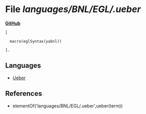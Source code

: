 # File _languages/BNL/EGL/.ueber_
**[GitHub](https://github.com/softlang/yas/blob/master/languages/BNL/EGL/.ueber)**
```
[

  macro(eglSyntax(yabnl))

].
```

## Languages
* [Ueber](../languages/Ueber.md)

## References
* elementOf('languages/BNL/EGL/.ueber',ueber(term))
